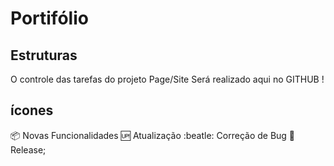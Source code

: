 # Portifólio
## Estruturas 
 O controle das tarefas do projeto Page/Site Será realizado aqui no GITHUB ! 

 ## ícones 


 :package: Novas Funcionalidades
 :up: Atualização 
 :beatle: Correção de Bug
 :checkered_flag: Release;


